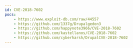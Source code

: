 ```yaml
---
id: CVE-2018-7602
pocs:
    - https://www.exploit-db.com/raw/44557
    - https://github.com/1337g/Drupalgedon3
    - https://github.com/happynote3966/CVE-2018-7602
    - https://github.com/kastellanos/CVE-2018-7602
    - https://github.com/cyberharsh/DrupalCVE-2018-7602
---
```

